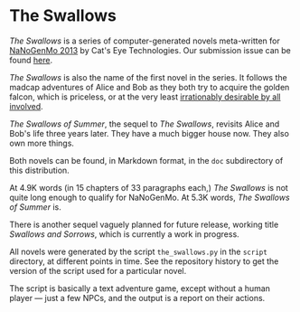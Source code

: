 The Swallows
============

_The Swallows_ is a series of computer-generated novels meta-written for
[NaNoGenMo 2013](https://github.com/dariusk/NaNoGenMo) by
Cat's Eye Technologies.  Our submission issue can be found
[here](https://github.com/dariusk/NaNoGenMo/issues/39).

_The Swallows_ is also the name of the first novel in the series.
It follows the madcap adventures of Alice and Bob as they both try
to acquire the golden falcon, which is priceless, or at the very least
[irrationably desirable by all involved](http://tvtropes.org/pmwiki/pmwiki.php/Main/MacGuffin).

_The Swallows of Summer_, the sequel to _The Swallows_, revisits
Alice and Bob's life three years later.  They have a much bigger house
now.  They also own more things.

Both novels can be found, in Markdown format, in the `doc` subdirectory
of this distribution.

At 4.9K words (in 15 chapters of 33 paragraphs each,) _The Swallows_ is not
quite long enough to qualify for NaNoGenMo.  At 5.3K words,
_The Swallows of Summer_ is.

There is another sequel vaguely planned for future release, working title
_Swallows and Sorrows_, which is currently a work in progress.

All novels were generated by the script `the_swallows.py` in the
`script` directory, at different points in time.  See the repository
history to get the version of the script used for a particular novel.

The script is basically a text adventure game, except without a human
player — just a few NPCs, and the output is a report on their actions.